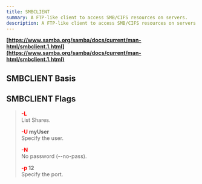 ```yaml
---
title: SMBCLIENT
summary: A FTP-like client to access SMB/CIFS resources on servers.
description: A FTP-like client to access SMB/CIFS resources on servers.
---
```


**[https://www.samba.org/samba/docs/current/man-html/smbclient.1.html](https://www.samba.org/samba/docs/current/man-html/smbclient.1.html)**

## SMBCLIENT Basis



## SMBCLIENT Flags


 > 
 > **<font color=red>-L</font></br>**
 > List Shares.
 > 
 > **<font color=red>-U</font> myUser</br>**
 > Specify the user.
 > 
 > **<font color=red>-N</font></br>**
 > No password (--no-pass).
 > 
 > **<font color=red>-p</font> 12</br>**
 > Specify the port.
